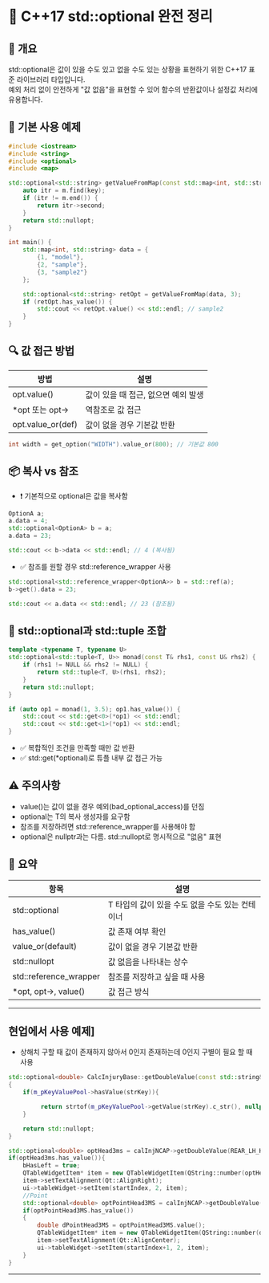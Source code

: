 # 🧩 C++17 std::optional 완전 정리
## 📌 개요
std::optional은 값이 있을 수도 있고 없을 수도 있는 상황을 표현하기 위한 C++17 표준 라이브러리 타입입니다.  
예외 처리 없이 안전하게 "값 없음"을 표현할 수 있어 함수의 반환값이나 설정값 처리에 유용합니다.  

## 🧪 기본 사용 예제
```cpp
#include <iostream>
#include <string>
#include <optional>
#include <map>

std::optional<std::string> getValueFromMap(const std::map<int, std::string>& m, int key) {
    auto itr = m.find(key);
    if (itr != m.end()) {
        return itr->second;
    }
    return std::nullopt;
}

int main() {
    std::map<int, std::string> data = {
        {1, "model"},
        {2, "sample"},
        {3, "sample2"}
    };

    std::optional<std::string> retOpt = getValueFromMap(data, 3);
    if (retOpt.has_value()) {
        std::cout << retOpt.value() << std::endl; // sample2
    }
}
```


## 🔍 값 접근 방법
| 방법 | 설명 | 
|-------------|------------------------------------------| 
| opt.value() | 값이 있을 때 접근, 없으면 예외 발생 | 
| *opt 또는 opt-> | 역참조로 값 접근 | 
| opt.value_or(def) | 값이 없을 경우 기본값 반환 | 

```cpp
int width = get_option("WIDTH").value_or(800); // 기본값 800
```


## 📦 복사 vs 참조
- ❗ 기본적으로 optional은 값을 복사함
```cpp
OptionA a;
a.data = 4;
std::optional<OptionA> b = a;
a.data = 23;

std::cout << b->data << std::endl; // 4 (복사됨)
```

- ✅ 참조를 원할 경우 std::reference_wrapper 사용
```cpp
std::optional<std::reference_wrapper<OptionA>> b = std::ref(a);
b->get().data = 23;

std::cout << a.data << std::endl; // 23 (참조됨)
```


## 🧮 std::optional과 std::tuple 조합
```cpp
template <typename T, typename U>
std::optional<std::tuple<T, U>> monad(const T& rhs1, const U& rhs2) {
    if (rhs1 != NULL && rhs2 != NULL) {
        return std::tuple<T, U>(rhs1, rhs2);
    }
    return std::nullopt;
}

if (auto op1 = monad(1, 3.5); op1.has_value()) {
    std::cout << std::get<0>(*op1) << std::endl;
    std::cout << std::get<1>(*op1) << std::endl;
}
```

- ✅ 복합적인 조건을 만족할 때만 값 반환
- ✅ std::get<N>(*optional)로 튜플 내부 값 접근 가능

## ⚠️ 주의사항
- value()는 값이 없을 경우 예외(bad_optional_access)를 던짐
- optional<T>는 T의 복사 생성자를 요구함
- 참조를 저장하려면 std::reference_wrapper<T>를 사용해야 함
- optional은 nullptr과는 다름. std::nullopt로 명시적으로 "없음" 표현

## 📌 요약
| 항목 | 설명 | 
|-------------|------------------------------------------| 
| std::optional<T> | T 타입의 값이 있을 수도 없을 수도 있는 컨테이너 | 
| has_value() | 값 존재 여부 확인 | 
| value_or(default) | 값이 없을 경우 기본값 반환 | 
| std::nullopt | 값 없음을 나타내는 상수 | 
| std::reference_wrapper<T> | 참조를 저장하고 싶을 때 사용 | 
| *opt, opt->, value() | 값 접근 방식 | 

---


## 현업에서 사용 예제]

- 상해치 구할 때 값이 존재하지 않아서 0인지 존재하는데 0인지 구별이 필요 할 때 사용

```cpp
std::optional<double> CalcInjuryBase::getDoubleValue(const std::string& strKey, double dScale)
{
    if(m_pKeyValuePool->hasValue(strKey)){

         return strtof(m_pKeyValuePool->getValue(strKey).c_str(), nullptr) * dScale;
    }

    return std::nullopt;
}

std::optional<double> optHead3ms = calInjNCAP->getDoubleValue(REAR_LH_Head3MS);
if(optHead3ms.has_value()){
    bHasLeft = true;
    QTableWidgetItem* item = new QTableWidgetItem(QString::number(optHead3ms.value(), 'f', 3));
    item->setTextAlignment(Qt::AlignRight);
    ui->tableWidget->setItem(startIndex, 2, item);
    //Point
    std::optional<double> optPointHead3MS = calInjNCAP->getDoubleValue("P4Head3MS");
    if(optPointHead3MS.has_value())
    {
        double dPointHead3MS = optPointHead3MS.value();
        QTableWidgetItem* item = new QTableWidgetItem(QString::number(dPointHead3MS, 'f', 3));
        item->setTextAlignment(Qt::AlignCenter);
        ui->tableWidget->setItem(startIndex+1, 2, item);
    }
}
```
---



